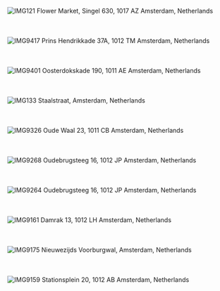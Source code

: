 ![IMG121](photos/IMG121.jpg)
Flower Market, Singel 630, 1017 AZ Amsterdam, Netherlands
\
\
\
\
![IMG9417](photos/IMG9417.jpg)
Prins Hendrikkade 37A, 1012 TM Amsterdam, Netherlands
\
\
\
\
![IMG9401](photos/IMG9401.jpg)
Oosterdokskade 190, 1011 AE Amsterdam, Netherlands
\
\
\
\
![IMG133](photos/IMG133.jpg)
Staalstraat, Amsterdam, Netherlands
\
\
\
\
![IMG9326](photos/IMG9326.jpg)
Oude Waal 23, 1011 CB Amsterdam, Netherlands
\
\
\
\
![IMG9268](photos/IMG9268.jpg)
Oudebrugsteeg 16, 1012 JP Amsterdam, Netherlands
\
\
\
\
![IMG9264](photos/IMG9264.jpg)
Oudebrugsteeg 16, 1012 JP Amsterdam, Netherlands
\
\
\
\
![IMG9161](photos/IMG9161.jpg)
Damrak 13, 1012 LH Amsterdam, Netherlands
\
\
\
\
![IMG9175](photos/IMG9175.jpg)
Nieuwezijds Voorburgwal, Amsterdam, Netherlands
\
\
\
\
![IMG9159](photos/IMG9159.jpg)
Stationsplein 20, 1012 AB Amsterdam, Netherlands